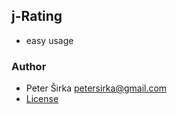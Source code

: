 ## j-Rating

- easy usage

### Author

- Peter Širka <petersirka@gmail.com>
- [License](https://www.totaljs.com/licenses/)